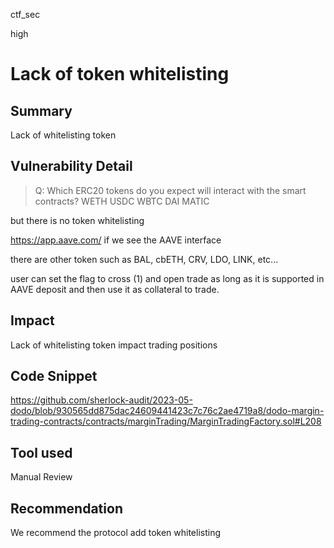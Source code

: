 ctf_sec

high

# Lack of token whitelisting

## Summary

Lack of whitelisting token

## Vulnerability Detail

> Q: Which ERC20 tokens do you expect will interact with the smart contracts?
> WETH USDC WBTC DAI MATIC

but there is no token whitelisting

https://app.aave.com/ if we see the AAVE interface

there are other token such as BAL, cbETH, CRV, LDO, LINK, etc...

user can set the flag to cross (1) and open trade as long as it is supported in AAVE deposit and then use it as collateral to trade.

## Impact

Lack of whitelisting token impact trading positions

## Code Snippet

https://github.com/sherlock-audit/2023-05-dodo/blob/930565dd875dac24609441423c7c76c2ae4719a8/dodo-margin-trading-contracts/contracts/marginTrading/MarginTradingFactory.sol#L208

## Tool used

Manual Review

## Recommendation

We recommend the protocol add token whitelisting